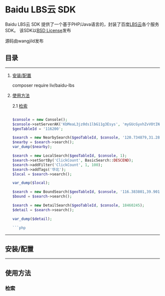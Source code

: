 Baidu LBS云 SDK
==================

Baidu LBS云 SDK 提供了一个基于PHP/Java语言的，封装了百度[LBS云](http://lbsyun.baidu.com)各个服务SDK。
该SDK以[BSD License](http://opensource.org/licenses/bsd-license.php)发布

源码由wangjild发布

## 目录
-----------------
1. [安装/配置](#安装/配置)
    
    composer require liv/baidu-lbs
    
2. [使用方法](#使用方法)

    2.1 [检索](#检索)

    ```php
    
    $console = new Console();
    $console->setServerAK('KbMeaL3jz0ds1lbG11g3Esys', 'myGUcGyxhZvVOtINr8wrvkbGIxTb9CSG');
    $geoTableId = '116200';
    
    $search = new NearbySearch($geoTableId, $console, '120.734879,31.288689', 100);
    $nearby = $search->search();
    var_dump($nearby);
    
    $search = new LocalSearch($geoTableId, $console, 1);
    $search->setSortBy('ClickCount', BasicSearch::DESCEND);
    $search->addFilter('ClickCount', 1, 100);
    $search->addTags('华北');
    $local = $search->search();
    
    var_dump($local);
    
    $search = new BoundSearch($geoTableId, $console, '116.383801,39.90112', '116.412475,39.916451');
    $bound = $search->search();
    
    $search = new DetailSearch($geoTableId, $console, 18460245);
    $detail = $search->search();
    
    var_dump($detail);
    
    ```php


-------------

## 安装/配置
-------------

## 使用方法

### 检索
